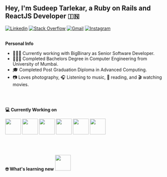 ## Hey, I'm Sudeep Tarlekar, a Ruby on Rails and ReactJS Developer <span>&#x1F1EE;&#x1F1F3;</span>

[![Linkedin](https://img.shields.io/badge/-LinkedIn-blue?style=plastic&logo=Linkedin&logoColor=white)](https://www.linkedin.com/in/sudeep-tarlekar-61526737/)
[![Stack Overflow](https://img.shields.io/badge/-StackOverflow-white?style=plastic&logo=stack%20overflow)](https://stackoverflow.com/users/5076284/sudeeptarlekar)
[![Gmail](https://img.shields.io/badge/-Gmail-c14438?style=plastic&logo=Gmail&logoColor=white)](mailto:sudeeptarlekar@gmail.com)
[![Instagram](https://img.shields.io/badge/-Instagram-c13584?style=plastic&labelColor=c13584&logo=instagram&logoColor=white)](https://www.instagram.com/sudeeptarlekar2092/)
<br />
<br />

**Personal Info**
- 🧑🏻‍💻 Currently working with BigBinary as Senior Software Developer.
- 👨🏻‍🎓 Completed Bachelors Degree in Computer Engineering from University of Mumbai.
- 🎓 Completed Post Graduation Diploma in Advanced Computing.
- 📷 Loves photography, 🎧 Listening to music, 📖 reading, and 🎬 watching movies.

<br />
<br />

**💻 Currently Working on**

<code><a href="https://www.ruby-lang.org/en/" target="_blank"><img height="50" src="https://www.vectorlogo.zone/logos/ruby-lang/ruby-lang-ar21.svg"></a></code>
<code><a href="https://www.python.org/" target="_blank"><img height="50" src="https://www.vectorlogo.zone/logos/python/python-ar21.svg"></a></code>
<code><a href="https://reactjs.org/" target="_blank"><img height="50" src="https://www.vectorlogo.zone/logos/reactjs/reactjs-ar21.svg"></a></code>
<code><a href="https://www.javascript.com/" target="_blank"><img height="50" src="https://www.vectorlogo.zone/logos/nodejs/nodejs-ar21.svg"></a></code>
<code><a href="https://www.docker.com/" target="_blank"><img height="50" src="https://www.vectorlogo.zone/logos/docker/docker-ar21.svg"></a></code>
<code><a href="https://aws.amazon.com/" target="_blank"><img height="50" src="https://www.vectorlogo.zone/logos/amazon_aws/amazon_aws-ar21.svg"></a></code>

<br />
<br />

**🤓 What's learning new**
<code><a href="https://www.next.org/" target="_blank"><img height="50" src="https://upload.vectorlogo.zone/logos/nextjs/images/2d3864ef-00e0-4026-ab1d-30e4a98e2899.svg"></a></code>

